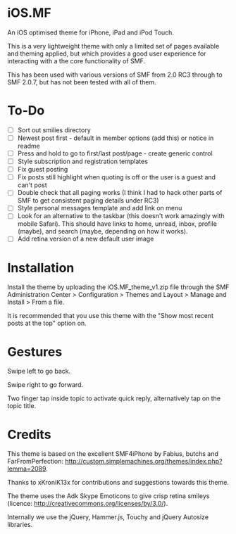 iOS.MF
==============

An iOS optimised theme for iPhone, iPad and iPod Touch.

This is a very lightweight theme with only a limited set of pages available and theming applied, but which provides a good user experience for interacting with a the core functionality of SMF.

This has been used with various versions of SMF from 2.0 RC3 through to SMF 2.0.7, but has not been tested with all of them.

To-Do
==============

- [ ] Sort out smilies directory
- [ ] Newest post first - default in member options (add this) or notice in readme
- [ ] Press and hold to go to first/last post/page - create generic control
- [ ] Style subscription and registration templates
- [ ] Fix guest posting
- [ ] Fix posts still highlight when quoting is off or the user is a guest and can't post
- [ ] Double check that all paging works (I think I had to hack other parts of SMF to get consistent paging details under RC3)
- [ ] Style personal messages template and add link on menu
- [ ] Look for an alternative to the taskbar (this doesn't work amazingly with mobile Safari). This should have links to home, unread, inbox, profile (maybe), and search (maybe, depending on how it works).
- [ ] Add retina version of a new default user image

Installation
==============

Install the theme by uploading the iOS.MF_theme_v1.zip file through the SMF Administration Center > Configuration > Themes and Layout > Manage and Install > From a file.

It is recommended that you use this theme with the "Show most recent posts at the top" option on.

Gestures
==============

Swipe left to go back.

Swipe right to go forward.

Two finger tap inside topic to activate quick reply, alternatively tap on the topic title.

Credits
==============

This theme is based on the excellent SMF4iPhone by Fabius, butchs and FarFromPerfection: http://custom.simplemachines.org/themes/index.php?lemma=2089.

Thanks to xKroniK13x for contributions and suggestions towards this theme.

The theme uses the Adk Skype Emoticons to give crisp retina smileys (licence: http://creativecommons.org/licenses/by/3.0/).

Internally we use the jQuery, Hammer.js, Touchy and jQuery Autosize libraries.

